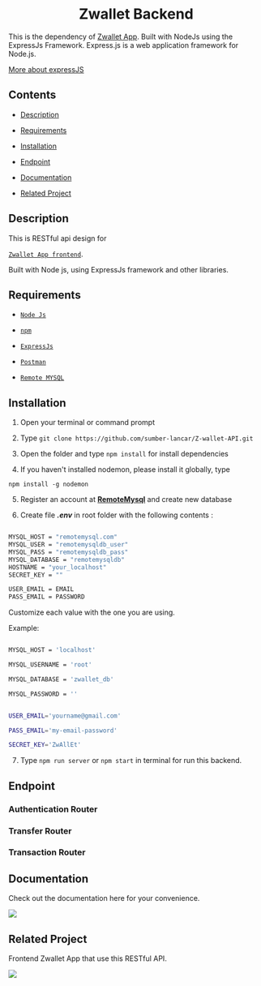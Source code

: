 
<h1 align="center">Zwallet Backend</h1>
<p>This is the dependency of <a href="https://github.com/sumber-lancar/Z-wallet-RN">Zwallet App</a>. Built with NodeJs using the ExpressJs Framework.
Express.js is a web application framework for Node.js.</p> 
<a href="https://en.wikipedia.org/wiki/Express.js">More about expressJS</a>


## Contents

  

-  [Description](#description)

-  [Requirements](#requirements)

-  [Installation](#installation)

-  [Endpoint](#endpoint)

-  [Documentation](#documentation)

-  [Related Project](#related-project)

  

## Description

  

This is RESTful api design for

[`Zwallet App frontend`](https://github.com/sumber-lancar/Z-wallet-RN).

Built with Node js, using ExpressJs framework and other libraries.

  

## Requirements

  

-  [`Node Js`](https://nodejs.org/en/)

-  [`npm`](https://www.npmjs.com/get-npm)

-  [`ExpressJs`](https://expressjs.com/)

-  [`Postman`](https://www.postman.com/downloads/)

-  [`Remote MYSQL`](https://remotemysql.com/phpmyadmin/index.php)

  

## Installation

  

1. Open your terminal or command prompt

2. Type `git clone https://github.com/sumber-lancar/Z-wallet-API.git`

3. Open the folder and type `npm install` for install dependencies

4. If you haven't installed nodemon, please install it globally, type

`npm install -g nodemon`

5. Register an account at **[RemoteMysql](https://remotemysql.com/)** and create new database

6. Create file **_.env_** in root folder with the following contents :

  

```bash

MYSQL_HOST = "remotemysql.com"
MYSQL_USER = "remotemysqldb_user"
MYSQL_PASS = "remotemysqldb_pass"
MYSQL_DATABASE = "remotemysqldb"
HOSTNAME = "your_localhost"
SECRET_KEY = ""

USER_EMAIL = EMAIL
PASS_EMAIL = PASSWORD

```

  

Customize each value with the one you are using.

  

Example:

  

```bash

MYSQL_HOST = 'localhost'

MYSQL_USERNAME = 'root'

MYSQL_DATABASE = 'zwallet_db'

MYSQL_PASSWORD = ''


USER_EMAIL='yourname@gmail.com'

PASS_EMAIL='my-email-password'

SECRET_KEY='ZwAllEt'

```

  



7. Type `npm run server` or `npm start` in terminal for run this backend.

  

## Endpoint

  

### Authentication Router

  


  

### Transfer Router

  



  

### Transaction Router

  



  

## Documentation

  

Check out the documentation here for your convenience.

  

<a  href="https://documenter.getpostman.com/view/13530339/TW6xoU7C">

<img  src="https://img.shields.io/badge/Documentation-POSTMAN-blue.svg?style=popout&logo=postman"/>

</a>

  

## Related Project

  

Frontend Zwallet App that use this RESTful API.

  

<a  href="https://github.com/sumber-lancar/Z-wallet-RN.git">

<img  src="https://img.shields.io/badge/Zwallet%20Frontend-Repository-blue.svg?style=popout&logo=github"/>

</a>
